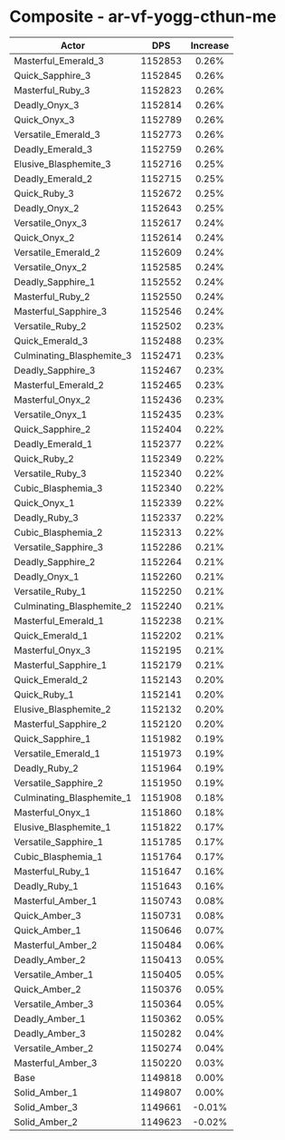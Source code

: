 # Composite - ar-vf-yogg-cthun-me
| Actor | DPS | Increase |
|---|:---:|:---:|
|Masterful_Emerald_3|1152853|0.26%|
|Quick_Sapphire_3|1152845|0.26%|
|Masterful_Ruby_3|1152823|0.26%|
|Deadly_Onyx_3|1152814|0.26%|
|Quick_Onyx_3|1152789|0.26%|
|Versatile_Emerald_3|1152773|0.26%|
|Deadly_Emerald_3|1152759|0.26%|
|Elusive_Blasphemite_3|1152716|0.25%|
|Deadly_Emerald_2|1152715|0.25%|
|Quick_Ruby_3|1152672|0.25%|
|Deadly_Onyx_2|1152643|0.25%|
|Versatile_Onyx_3|1152617|0.24%|
|Quick_Onyx_2|1152614|0.24%|
|Versatile_Emerald_2|1152609|0.24%|
|Versatile_Onyx_2|1152585|0.24%|
|Deadly_Sapphire_1|1152552|0.24%|
|Masterful_Ruby_2|1152550|0.24%|
|Masterful_Sapphire_3|1152546|0.24%|
|Versatile_Ruby_2|1152502|0.23%|
|Quick_Emerald_3|1152488|0.23%|
|Culminating_Blasphemite_3|1152471|0.23%|
|Deadly_Sapphire_3|1152467|0.23%|
|Masterful_Emerald_2|1152465|0.23%|
|Masterful_Onyx_2|1152436|0.23%|
|Versatile_Onyx_1|1152435|0.23%|
|Quick_Sapphire_2|1152404|0.22%|
|Deadly_Emerald_1|1152377|0.22%|
|Quick_Ruby_2|1152349|0.22%|
|Versatile_Ruby_3|1152340|0.22%|
|Cubic_Blasphemia_3|1152340|0.22%|
|Quick_Onyx_1|1152339|0.22%|
|Deadly_Ruby_3|1152337|0.22%|
|Cubic_Blasphemia_2|1152313|0.22%|
|Versatile_Sapphire_3|1152286|0.21%|
|Deadly_Sapphire_2|1152264|0.21%|
|Deadly_Onyx_1|1152260|0.21%|
|Versatile_Ruby_1|1152250|0.21%|
|Culminating_Blasphemite_2|1152240|0.21%|
|Masterful_Emerald_1|1152238|0.21%|
|Quick_Emerald_1|1152202|0.21%|
|Masterful_Onyx_3|1152195|0.21%|
|Masterful_Sapphire_1|1152179|0.21%|
|Quick_Emerald_2|1152143|0.20%|
|Quick_Ruby_1|1152141|0.20%|
|Elusive_Blasphemite_2|1152132|0.20%|
|Masterful_Sapphire_2|1152120|0.20%|
|Quick_Sapphire_1|1151982|0.19%|
|Versatile_Emerald_1|1151973|0.19%|
|Deadly_Ruby_2|1151964|0.19%|
|Versatile_Sapphire_2|1151950|0.19%|
|Culminating_Blasphemite_1|1151908|0.18%|
|Masterful_Onyx_1|1151860|0.18%|
|Elusive_Blasphemite_1|1151822|0.17%|
|Versatile_Sapphire_1|1151785|0.17%|
|Cubic_Blasphemia_1|1151764|0.17%|
|Masterful_Ruby_1|1151647|0.16%|
|Deadly_Ruby_1|1151643|0.16%|
|Masterful_Amber_1|1150743|0.08%|
|Quick_Amber_3|1150731|0.08%|
|Quick_Amber_1|1150646|0.07%|
|Masterful_Amber_2|1150484|0.06%|
|Deadly_Amber_2|1150413|0.05%|
|Versatile_Amber_1|1150405|0.05%|
|Quick_Amber_2|1150376|0.05%|
|Versatile_Amber_3|1150364|0.05%|
|Deadly_Amber_1|1150362|0.05%|
|Deadly_Amber_3|1150282|0.04%|
|Versatile_Amber_2|1150274|0.04%|
|Masterful_Amber_3|1150220|0.03%|
|Base|1149818|0.00%|
|Solid_Amber_1|1149807|0.00%|
|Solid_Amber_3|1149661|-0.01%|
|Solid_Amber_2|1149623|-0.02%|
